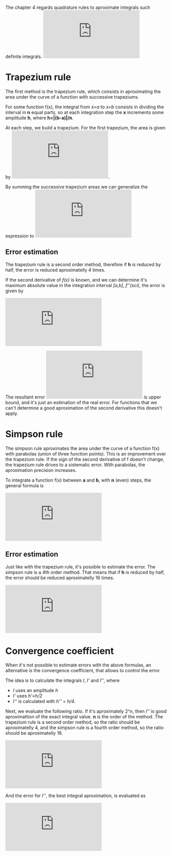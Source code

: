 The chapter 4 regards quadrature rules to aproximate integrals such definite integrals.
![equation](http://latex.codecogs.com/gif.latex?%5Cint_%7Ba%7D%5E%7Bb%7Df%28x%29dx)

# Trapezium rule

The first method is the trapezium rule, which consists in aproximating the area under the curve of a function with successive trapeziums. 

For some function f(x), the integral from _x=a_ to _x=b_ consists in dividing the interval in **n** equal parts, so at each integration step the **x** increments some amplitude **h**, where **h=|(b-a)|/n**. 

At each step, we build a trapezium. For the first trapezium, the area is given by ![equation](http://latex.codecogs.com/gif.latex?%5Cinline%20%5Cfrac%7Bf%28a%29&plus;f%28a&plus;h%29%7D%7B2%7D*h).

By summing the successive trapezium areas we can generalize the expression to 
![equation](http://latex.codecogs.com/gif.latex?%5Cint_%7Ba%7D%5E%7Bb%7Df%28x%29%3D%5Cfrac%7Bh%7D%7B2%7D%5Ccdot%20%5Bf%28a%29&plus;2f%28a&plus;h%29%20&plus;%202f%28a&plus;2h%29%20&plus;%20...%20&plus;%202f%28a&plus;%28n-1%29h%29%20&plus;%20f%28b%29%29%5D)

## Error estimation

The trapezium rule is a second order method, therefore if **h** is reduced by half, the error is reduced aproximatelly 4 times.

If the second derivative of _f(x)_ is known, and we can determine it's maximum absolute value in the integration interval _[a,b]_, _f''(sci)_, the error is given by

![equation](http://latex.codecogs.com/gif.latex?%5Cvarepsilon%20%3D%20-%5Cfrac%7B%28b-a%29%5E%7B3%7D%7D%7B12n%5E%7B2%7D%7D%5Ccdot%20%7Bf%7D%27%27%28%5Cxi%20%29)

The resultant error ![equation](http://latex.codecogs.com/gif.latex?%5Cinline%20%5Cvarepsilon) is upper bound, and it's just an estimation of the real error. For functions that we can't determine a good aproximation of the second derivative this doesn't apply.

# Simpson rule

The simpson rule aproximates the area under the curve of a function f(x) with parabolas (union of three function points). This is an improvement over the trapezium rule. If the sign of the second derivative of f doesn't change, the trapezium rule drives to a sistematic error. With parabolas, the aproximation precision increases. 

To integrate a function f(x) between **a** and **b**, with **n** (even) steps, the general formula is

![equation](http://latex.codecogs.com/gif.latex?I%20%3D%20%5Cfrac%7Bh%7D%7B3%7D%5Bf%28a%29%20&plus;%204f%28a&plus;h%29%20&plus;%202f%28a&plus;2h%29%20&plus;%20...%20&plus;%204f%28a&plus;%28n-2%29h%29%20&plus;%202f%28a&plus;%28n-1%29h%29&plus;f%28b%29%5D)

## Error estimation

Just like with the trapezium rule, it's possible to estimate the error. The simpson rule is a 4th order method. That means that if **h** is reduced by half, the error should be reduced aproximatelly 16 times.

![equation](http://latex.codecogs.com/gif.latex?%5Cvarepsilon%20%3D%20-%20%5Cfrac%7B%7B%28b-a%29%7D%5E5%7D%7B90%7Bn%7D%5E4%7D%7Bf%7D%27%27%27%27%28%5Cxi%20%29)


# Convergence coefficient
When it's not possible to estimate errors with the above formulas, an alternative is the convergence coefficient, that allows to control the error. 

The idea is to calculate the integrals _I_, _I'_ and _I''_, where
* _I_ uses an amplitude _h_
* _I'_ uses _h'=h/2_ 
* _I''_ is calculated with _h''_ = _h/4_.

Next, we evaluate the following ratio. If it's aproximately 2^n, then _I''_ is good aproximattion of the exact integral value. **n** is the order of the method. The trapezium rule is a second order method, so the ratio should be aproximatelly 4, and the simpson rule is a fourth order method, so the ratio should be aproximatelly 16.

![equation](http://latex.codecogs.com/gif.latex?%5Cfrac%7B%7BI%7D%27-I%7D%7B%7BI%7D%27%27-%7BI%7D%27%7D%5Capprox%20%7B2%7D%5En)

And the error for _I''_, the best integral aproximation, is evaluated as

![equation](http://latex.codecogs.com/gif.latex?%7B%5Cvarepsilon%7D%27%27%20%3D%20%5Cfrac%20%7B%7BI%7D%27%27-%7BI%7D%27%7D%7B%7B2%7D%5En-1%7D)
